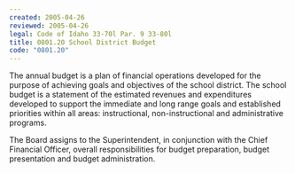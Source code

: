 ```yaml
---
created: 2005-04-26
reviewed: 2005-04-26
legal: Code of Idaho 33-70l Par. 9 33-80l
title: 0801.20 School District Budget
code: "0801.20"
---
```


The annual budget is a plan of financial operations developed for the purpose of achieving goals and objectives of the school district. The school budget is a statement of the estimated revenues and expenditures developed to support the immediate and long range goals and established priorities within all areas: instructional, non-instructional and administrative programs.

The Board assigns to the Superintendent, in conjunction with the Chief Financial Officer, overall responsibilities for budget preparation, budget presentation and budget administration.

